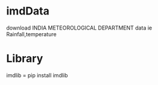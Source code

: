 # imdData
download INDIA METEOROLOGICAL DEPARTMENT data ie Rainfall,temperature
# Library
imdlib = pip install imdlib
